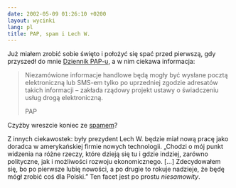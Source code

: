 ```yaml
---
date: 2002-05-09 01:26:10 +0200
layout: wycinki
lang: pl
title: PAP, spam i Lech W.
---
```


Już miałem zrobić sobie święto i położyć się spać przed pierwszą, gdy przyszedł do mnie [Dziennik PAP-u](http://dziennik.pap.pl/ 'Dziennik Polskiej Agencji Prasowej'), a w nim ciekawa informacja:

> Niezamówione informacje handlowe będą mogły być wysłane pocztą elektroniczną lub SMS-em tylko po uprzedniej zgodzie adresatów takich informacji – zakłada rządowy projekt ustawy o świadczeniu usług drogą elektroniczną.
>
> PAP

Czyżby wreszcie koniec ze [spamem](http://chlip.pl/felietony/20 'czym jest spam?')?

Z innych ciekawostek: były prezydent Lech W. będzie miał nową pracę jako doradca w amerykańskiej firmie nowych technologii. „Chodzi o mój punkt widzenia na różne rzeczy, które dzieją się tu i gdzie indziej, zarówno polityczne, jak i możliwości rozwoju ekonomicznego. […] Zdecydowałem się, bo po pierwsze lubię nowości, a po drugie to rokuje nadzieje, że będę mógł zrobić coś dla Polski.” Ten facet jest po prostu _niesamowity_.
